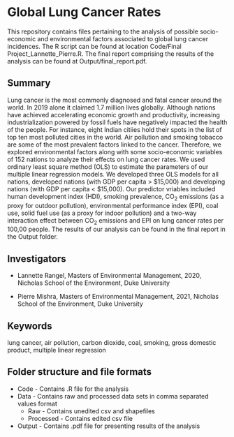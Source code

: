 # Global Lung Cancer Rates
This repository contains files pertaining to the analysis of possible socio-economic and environmental factors associated to global lung cancer incidences. The R script can be found at location Code/Final Project_Lannette_Pierre.R. The final report comprising the results of the analysis can be found at Output/final_report.pdf. 

## Summary
Lung cancer is the most commonly diagnosed and fatal cancer around the world. In 2019 alone it claimed 1.7 million lives globally. Although nations have achieved accelerating economic growth and productivity, increasing industrialization powered by fossil fuels have negatively impacted the health of the people. For instance, eight Indian citiies hold their spots in the list of top ten most polluted cities in the world. Air pollution and smoking tobacco are some of the most prevalent factors linked to the cancer. Therefore, we explored environmental factors along with some socio-economic variables of 152 nations to analyze their effects on lung cancer rates. We used ordinary least square method (OLS) to estimate the parameters of our multiple linear regression models. We developed three OLS models for all nations, developed nations (with GDP per capita > $15,000) and developing nations (with GDP per capita < $15,000). Our predictor vriables included human development index (HDI), smoking prevalence, CO<sub>2</sub> emissions (as a proxy for outdoor pollution), environmental performance index (EPI), coal use, solid fuel use (as a proxy for indoor pollution) and a two-way interaction effect between CO<sub>2</sub> emissions and EPI on lung cancer rates per 100,00 people. The results of our analysis can be found in the final report in the Output folder.

## Investigators

* Lannette Rangel, Masters of Environmental Management, 2020, Nicholas School of the Environment, Duke University

* Pierre Mishra, Masters of Environmental Management, 2021, Nicholas School of the Environment, Duke University

## Keywords
lung cancer, air pollution, carbon dioxide, coal, smoking, gross domestic product, multiple linear regression


## Folder structure and file formats
* Code - Contains .R file for the analysis
* Data - Contains raw and processed data sets in comma separated values format
  + Raw - Contains unedited csv and shapefiles
  + Processed - Contains edited csv file
* Output - Contains .pdf file for presenting results of the analysis
